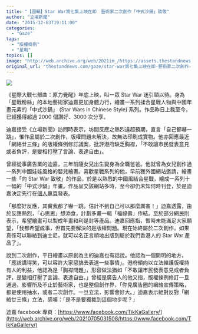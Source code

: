 ```yaml
---
title: "【圖輯】Star War第七集上映在即　藝術家二次創作「中式沙鍋」致敬"
author: "立場新聞"
date: "2015-12-03T19:11:00"
categories:
  - "Gaze"
tags:
  - "版權條例"
  - "星戰"
topics: []
image: "http://web.archive.org/web/2021im_/https://assets.thestandnews.com/media/resized/1200x0/photos/starwar-16_6Djeg_N0M4TxY.png"
original_url: "thestandnews.com/gaze/star-war第七集上映在即-藝術家二次創作-中式沙鍋-致敬"
---
```

![](http://web.archive.org/web/2021im_/https://assets.thestandnews.com/media/resized/1200x0/photos/starwar-16_6Djeg_N0M4TxY.png)

《星際大戰七部曲：原力覺醒》年底上映，叫一眾 Star War 迷引頸以待。身為「星戰粉絲」的本地藝術家迪嘉更加身體力行，繪畫一系列揉合星戰人物與中國年畫元素的「中式沙鍋」 (Star Wars in Chinese Style) 系列。作品昨日上載至今，已經獲得超過 2000 個讚好、3000 次分享。

迪嘉接受《立場新聞》訪問時表示，坊間反應之熱烈遠超預期，直言「自己都嚇一跳」，惟作品屬於二次創作，版權問題未解決，故無法印刷成實物。他亦回應最近「網絡廿三條」的版權條例修訂議案，批評港府缺乏胸襟，「不敢讓市民發表意見或者負評，是變相打壓了言論、表達自由」。

曾經從事廣告業的迪嘉，三年前隨女兒出生變身為全職爸爸。他就曾為女兒創作過一系列中國娃娃風格的嬰兒繪畫。喜歡星戰系列的他，早前獲外國網站邀請，繪畫一些「向 Star War 致敬」的作品，於是以熟悉的中國風結合星戰，繪成一系列十一幅的「中式沙鍋」年畫。作品呈交該網站多時，至今卻仍未知何時刊登，於是迪嘉決定先行在[個人專頁](http://web.archive.org/web/20210705031508/https://www.facebook.com/TikKaGallery/)發表。

「那麼好反應，其實我都了嚇一跳，估計不到自己可以那麼厲害！」迪嘉透露，由於反應熱烈，「心思思」想添食，計劃多畫一輯「福祿壽」作結。至於部分網民則表示，希望繪畫可以製成年畫和利是封等產品。迪嘉回應指，暫時未能滿足大家願望，「我都希望成事，但首先要解決的是版權問題。現在始終屬於二次創作，如果真係可以聯絡到迪士尼，就可以名正言順地出版到屬於我們香港人的 Star War 產品了」。

說到二次創作，平日繪畫以原創為主的迪嘉也有話說。他認為一個開明的地方，「應該講得笑，可以容許大家惡搞去表達一些事情」。港府傾向以立法維護版權持有人的利益，他認為是「胸襟問題」，形容做法猶如「不敢讓市民發表意見或者負評，是變相打壓了言論、表達自由。」曾經是廣告人的他又指，版權條例修訂一旦通過，影響所及不止於藝術家，也是整個創作界，「你見廣告圈的網絡宣傳策略，都是使用抽水，或者二次創作。一旦立法，影響會好大。」迪嘉表示絕對反對「網絡廿三條」立法，感嘆：「是不是要獨裁到這個地步呢？」

迪嘉 facebook 專頁：[https://www.facebook.com/TikKaGallery/](http://web.archive.org/web/20210705031508/https://www.facebook.com/TikKaGallery/)